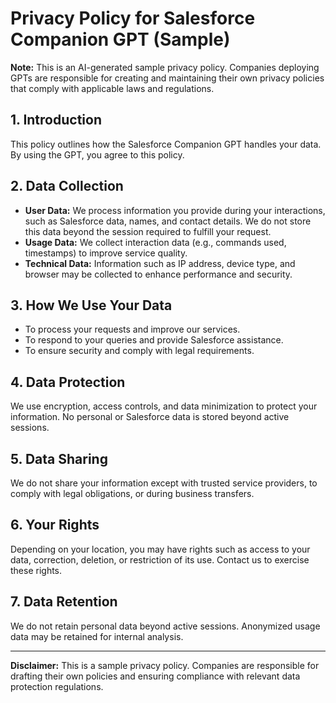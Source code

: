 # Privacy Policy for Salesforce Companion GPT (Sample)

**Note:** This is an AI-generated sample privacy policy. Companies deploying GPTs are responsible for creating and maintaining their own privacy policies that comply with applicable laws and regulations.

## 1. Introduction

This policy outlines how the Salesforce Companion GPT handles your data. By using the GPT, you agree to this policy.

## 2. Data Collection

- **User Data:** We process information you provide during your interactions, such as Salesforce data, names, and contact details. We do not store this data beyond the session required to fulfill your request.
- **Usage Data:** We collect interaction data (e.g., commands used, timestamps) to improve service quality.
- **Technical Data:** Information such as IP address, device type, and browser may be collected to enhance performance and security.

## 3. How We Use Your Data

- To process your requests and improve our services.
- To respond to your queries and provide Salesforce assistance.
- To ensure security and comply with legal requirements.

## 4. Data Protection

We use encryption, access controls, and data minimization to protect your information. No personal or Salesforce data is stored beyond active sessions.

## 5. Data Sharing

We do not share your information except with trusted service providers, to comply with legal obligations, or during business transfers.

## 6. Your Rights

Depending on your location, you may have rights such as access to your data, correction, deletion, or restriction of its use. Contact us to exercise these rights.

## 7. Data Retention

We do not retain personal data beyond active sessions. Anonymized usage data may be retained for internal analysis.

---

**Disclaimer:** This is a sample privacy policy. Companies are responsible for drafting their own policies and ensuring compliance with relevant data protection regulations.
